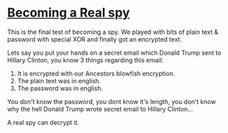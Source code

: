 # [Becoming a Real spy](https://www.codewars.com/kata/becoming-a-real-spy "https://www.codewars.com/kata/587bdb09289b362ff50000e4")

This is the final test of becoming a spy. We played with bits of plain text & password with special XOR and finally got an encrypted text.

Lets say you put your hands on a secret email which Donald Trump sent to Hillary Clinton, you know 3 things regarding this email:

1. It is encrypted with our Ancestors blowfish encryption.
2. The plain text was in english.
3. The password was in english.


You don't know the password, you dont know it's length, you don't know why the hell Donald Trump wrote secret email to Hillary Clinton...

A real spy can decrypt it.